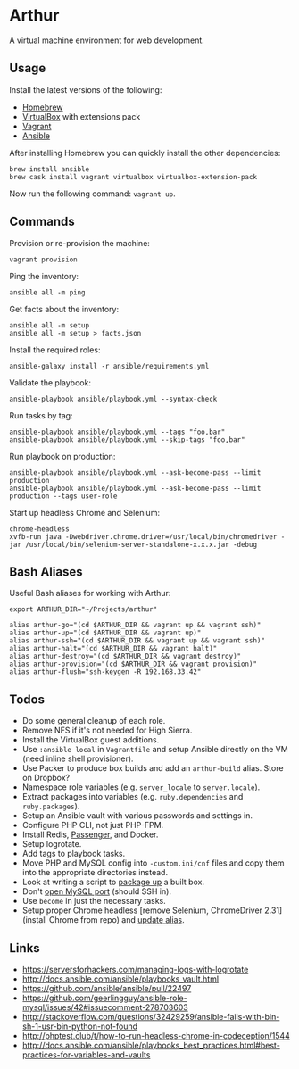 # Arthur
A virtual machine environment for web development.

## Usage
Install the latest versions of the following:

- [Homebrew](http://brew.sh/)
- [VirtualBox](https://www.virtualbox.org/) with extensions pack
- [Vagrant](https://www.vagrantup.com/)
- [Ansible](https://www.ansible.com/)

After installing Homebrew you can quickly install the other dependencies:
```
brew install ansible
brew cask install vagrant virtualbox virtualbox-extension-pack
```

Now run the following command: `vagrant up`.

## Commands
Provision or re-provision the machine:
```
vagrant provision
```

Ping the inventory:
```
ansible all -m ping
```

Get facts about the inventory:
```
ansible all -m setup
ansible all -m setup > facts.json
```

Install the required roles:
```
ansible-galaxy install -r ansible/requirements.yml
```

Validate the playbook:
```
ansible-playbook ansible/playbook.yml --syntax-check
```

Run tasks by tag:
```
ansible-playbook ansible/playbook.yml --tags "foo,bar"
ansible-playbook ansible/playbook.yml --skip-tags "foo,bar"
```

Run playbook on production:
```
ansible-playbook ansible/playbook.yml --ask-become-pass --limit production
ansible-playbook ansible/playbook.yml --ask-become-pass --limit production --tags user-role
```

Start up headless Chrome and Selenium:
```
chrome-headless
xvfb-run java -Dwebdriver.chrome.driver=/usr/local/bin/chromedriver -jar /usr/local/bin/selenium-server-standalone-x.x.x.jar -debug
```

## Bash Aliases
Useful Bash aliases for working with Arthur:
```
export ARTHUR_DIR="~/Projects/arthur"

alias arthur-go="(cd $ARTHUR_DIR && vagrant up && vagrant ssh)"
alias arthur-up="(cd $ARTHUR_DIR && vagrant up)"
alias arthur-ssh="(cd $ARTHUR_DIR && vagrant up && vagrant ssh)"
alias arthur-halt="(cd $ARTHUR_DIR && vagrant halt)"
alias arthur-destroy="(cd $ARTHUR_DIR && vagrant destroy)"
alias arthur-provision="(cd $ARTHUR_DIR && vagrant provision)"
alias arthur-flush="ssh-keygen -R 192.168.33.42"
```

## Todos
- Do some general cleanup of each role.
- Remove NFS if it's not needed for High Sierra.
- Install the VirtualBox guest additions.
- Use `:ansible local` in `Vagrantfile` and setup Ansible directly on the VM (need inline shell provisioner).
- Use Packer to produce box builds and add an `arthur-build` alias. Store on Dropbox?
- Namespace role variables (e.g. `server_locale` to `server.locale`).
- Extract packages into variables (e.g. `ruby.dependencies` and `ruby.packages`).
- Setup an Ansible vault with various passwords and settings in.
- Configure PHP CLI, not just PHP-FPM.
- Install Redis, [Passenger](https://www.phusionpassenger.com/library/install/nginx/install/oss/xenial/), and Docker.
- Setup logrotate.
- Add tags to playbook tasks.
- Move PHP and MySQL config into `-custom.ini/cnf` files and copy them into the appropriate directories instead.
- Look at writing a script to [package up](https://www.vagrantup.com/docs/cli/package.html) a built box.
- Don't [open MySQL port](https://github.com/ziadoz/arthur/blob/master/ansible/roles/mysql/tasks/main.yml#L96) (should SSH in).
- Use `become` in just the necessary tasks.
- Setup proper Chrome headless [remove Selenium, ChromeDriver 2.31](install Chrome from repo) and [update alias]([https://github.com/SeleniumHQ/docker-selenium/blob/master/NodeChrome/Dockerfile).

## Links
- https://serversforhackers.com/managing-logs-with-logrotate
- http://docs.ansible.com/ansible/playbooks_vault.html
- https://github.com/ansible/ansible/pull/22497
- https://github.com/geerlingguy/ansible-role-mysql/issues/42#issuecomment-278703603
- http://stackoverflow.com/questions/32429259/ansible-fails-with-bin-sh-1-usr-bin-python-not-found
- http://phptest.club/t/how-to-run-headless-chrome-in-codeception/1544
- http://docs.ansible.com/ansible/playbooks_best_practices.html#best-practices-for-variables-and-vaults
